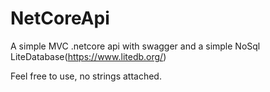 # NetCoreApi
A simple MVC .netcore api with swagger and a simple NoSql LiteDatabase(https://www.litedb.org/)

Feel free to use, no strings attached.
